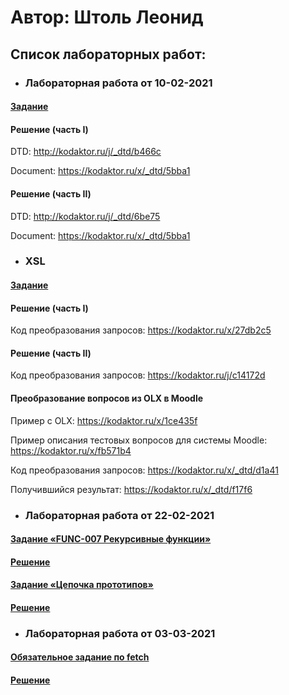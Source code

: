 # Автор: Штоль Леонид

## Список лабораторных работ:

* ### Лабораторная работа от 10-02-2021

#### [Задание](https://kodaktor.ru/g/xml_intro)
#### Решение (часть I)
DTD: http://kodaktor.ru/j/_dtd/b466c

Document: https://kodaktor.ru/x/_dtd/5bba1

#### Решение (часть II)
DTD: http://kodaktor.ru/j/_dtd/6be75

Document: https://kodaktor.ru/x/_dtd/5bba1

* ### XSL

#### [Задание](https://kodaktor.ru/g/xsl_intro)

#### Решение (часть I)

Код преобразования запросов: https://kodaktor.ru/x/27db2c5

#### Решение (часть II)

Код преобразования запросов: https://kodaktor.ru/j/c14172d

#### Преобразование вопросов из OLX в Moodle

Пример с OLX: https://kodaktor.ru/x/1ce435f

Пример описания тестовых вопросов для системы Moodle: https://kodaktor.ru/x/fb571b4

Код преобразования запросов: https://kodaktor.ru/x/_dtd/d1a41

Получившийся результат: https://kodaktor.ru/x/_dtd/f17f6

* ### Лабораторная работа от 22-02-2021

#### [Задание «FUNC-007 Рекурсивные функции»](https://kodaktor.ru/func_007)
#### [Решение](https://kodaktor.ru/g/_func_cd448)

#### [Задание «Цепочка прототипов»](https://kodaktor.ru/g/proto_chain)
#### [Решение](https://kodaktor.ru/g/52b93ef)

* ### Лабораторная работа от 03-03-2021

#### [Обязательное задание по fetch](https://kodaktor.ru/async_tasks)
#### [Решение](https://kodaktor.ru/g/_async_tasks_bcfa6)
